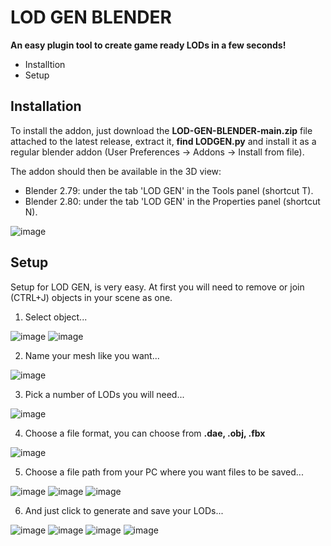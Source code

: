 # LOD GEN BLENDER
**An easy plugin tool to create game ready LODs in a few seconds!**

* Installtion
* Setup

## Installation
To install the addon, just download the **LOD-GEN-BLENDER-main.zip** file attached to the latest release, extract it, **find LODGEN.py** and install it as a regular blender addon (User Preferences -> Addons -> Install from file).

The addon should then be available in the 3D view:

* Blender 2.79: under the tab 'LOD GEN' in the Tools panel (shortcut T).
* Blender 2.80: under the tab 'LOD GEN' in the Properties panel (shortcut N).

![image](https://user-images.githubusercontent.com/67018424/127847117-ff2c080d-a5aa-4ca9-82f3-cb83933f2795.png)



## Setup

Setup for LOD GEN, is very easy.
At first you will need to remove or join (CTRL+J) objects in your scene as one.

1. Select object...


![image](https://user-images.githubusercontent.com/67018424/127847685-8a726eb2-b5d4-4e6e-a860-dadc89a25ed8.png)
![image](https://user-images.githubusercontent.com/67018424/127847711-6856abd6-f95a-461e-984f-f36a992455e7.png)


2. Name your mesh like you want...

![image](https://user-images.githubusercontent.com/67018424/127847937-686116fb-e08e-4812-83df-8582f6960d0b.png)

3. Pick a number of LODs you will need...

![image](https://user-images.githubusercontent.com/67018424/127848055-963cee1d-2bd5-497d-8852-7fd37928fa63.png)

4. Choose a file format, you can choose from **.dae, .obj, .fbx** 

![image](https://user-images.githubusercontent.com/67018424/127848156-d343e18b-c78d-4ee3-8115-0c0e88293ea2.png)

5. Choose a file path from your PC where you want files to be saved...

![image](https://user-images.githubusercontent.com/67018424/127848480-f9ea204b-4470-4619-9084-137314a582fd.png)
![image](https://user-images.githubusercontent.com/67018424/127848638-04cd86ea-7ed7-4a86-a046-0c18982c280e.png)
![image](https://user-images.githubusercontent.com/67018424/127848663-9b263c4a-b0a9-4a60-ac80-c23d723c2df5.png)

6. And just click to generate and save your LODs...


![image](https://user-images.githubusercontent.com/67018424/127848782-52891e71-debd-47c7-9dad-75902d54b1db.png)
![image](https://user-images.githubusercontent.com/67018424/127848881-d279a3b3-e7de-411f-b1dc-0bd46da737c7.png)
![image](https://user-images.githubusercontent.com/67018424/127848906-0d54f0c6-5396-4876-b1b9-57e714e7b698.png)
![image](https://user-images.githubusercontent.com/67018424/127848931-326ea14d-a0e0-4530-9951-0131a9c8991f.png)


